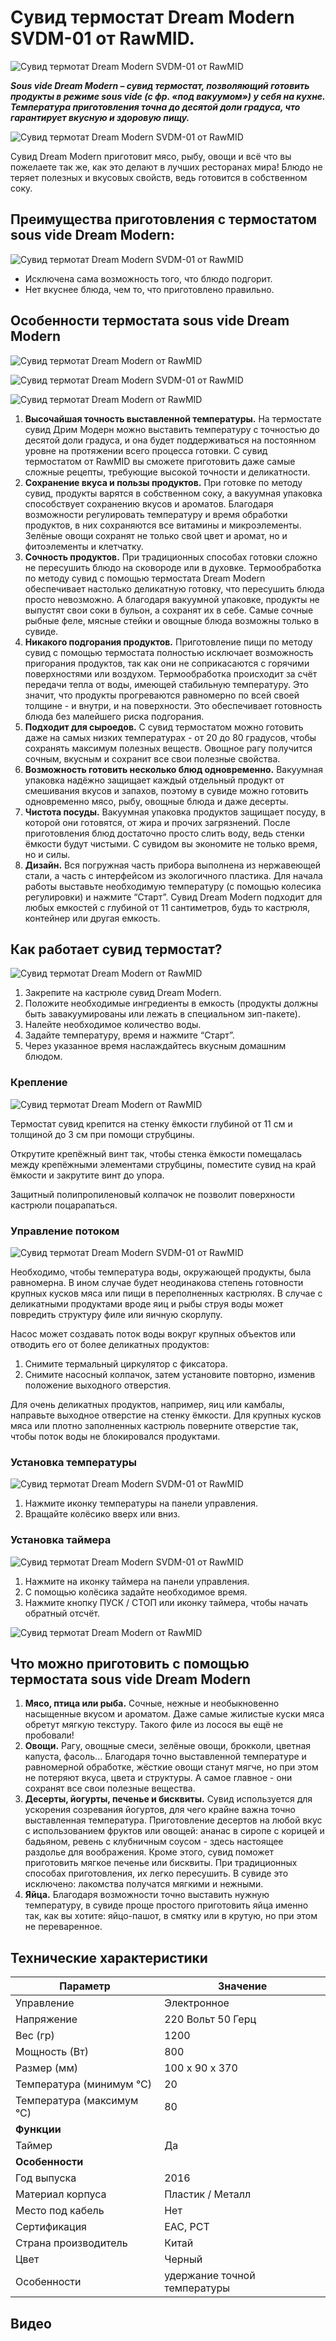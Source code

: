 # Сувид термостат Dream Modern SVDM-01 от RawMID.

![Сувид термотат Dream Modern SVDM-01 от RawMID](/images/My/My/sous-vide-mid_02.jpg 'Сувид термотат Dream Modern SVDM-01 от RawMID')

_**Sous vide Dream Modern – сувид термостат, позволяющий готовить продукты в режиме sous vide (с фр. «под вакуумом») у себя на кухне. Температура приготовления точна до десятой доли градуса, что гарантирует вкусную и здоровую пищу.**_

![Сувид термотат Dream Modern SVDM-01 от RawMID](/images/My/My/sous-vide-mid_01.jpg 'Сувид термотат Dream Modern SVDM-01 от RawMID')

Сувид Dream Modern приготовит мясо, рыбу, овощи и всё что вы пожелаете так же, как это делают в лучших ресторанах мира! Блюдо не теряет полезных и вкусовых свойств, ведь готовится в собственном соку.

## Преимущества приготовления с термостатом sous vide Dream Modern:

![Сувид термотат Dream Modern SVDM-01 от RawMID](/images/My/My/sous-vide-mid_04.jpg 'Сувид термотат Dream Modern SVDM-01 от RawMID')

- Исключена сама возможность того, что блюдо подгорит.
- Нет вкуснее блюда, чем то, что приготовлено правильно.

## Особенности термостата sous vide Dream Modern

![Сувид термотат Dream Modern от RawMID](/images/My/My/sous-vide-mid_12.jpg 'Сувид термотат Dream Modern SVDM-01 от RawMID')

![Сувид термотат Dream Modern SVDM-01 от RawMID](/images/My/My/sous-vide-mid_03.jpg 'Сувид термотат Dream Modern SVDM-01 от RawMID')

![Сувид термотат Dream Modern от RawMID](/images/My/My/sous-vide-mid_11.jpg 'Сувид термотат Dream Modern SVDM-01 от RawMID')

1. **Высочайшая точность выставленной температуры.** На термостате сувид Дрим Модерн можно выставить температуру с точностью до десятой доли градуса, и она будет поддерживаться на постоянном уровне на протяжении всего процесса готовки. С сувид термостатом от RawMID вы сможете приготовить даже самые сложные рецепты, требующие высокой точности и деликатности.
2. **Сохранение вкуса и пользы продуктов.** При готовке по методу сувид, продукты варятся в собственном соку, а вакуумная упаковка способствует сохранению вкусов и ароматов. Благодаря возможности регулировать температуру и время обработки продуктов, в них сохраняются все витамины и микроэлементы. Зелёные овощи сохранят не только свой цвет и аромат, но и фитоэлементы и клетчатку. 
3. **Сочность продуктов.** При традиционных способах готовки сложно не пересушить блюдо на сковороде или в духовке. Термообработка по методу сувид с помощью термостата Dream Modern обеспечивает настолько деликатную готовку, что пересушить блюда просто невозможно. А благодаря вакуумной упаковке, продукты не выпустят свои соки в бульон, а сохранят их в себе. Самые сочные рыбные феле, мясные стейки и овощные блюда возможны только в сувиде.
4. **Никакого подгорания продуктов.** Приготовление пищи по методу сувид с помощью термостата полностью исключает возможность пригорания продуктов, так как они не соприкасаются с горячими поверхностями или воздухом. Термообработка происходит за счёт передачи тепла от воды, имеющей стабильную температуру. Это значит, что продукты прогреваются равномерно по всей своей толщине - и внутри, и на поверхности. Это обеспечивает готовность блюда без малейшего риска подгорания.
5. **Подходит для сыроедов.** С сувид термостатом можно готовить даже на самых низких температурах - от 20 до 80 градусов, чтобы сохранять максимум полезных веществ. Овощное рагу получится сочным, вкусным и сохранит все свои полезные свойства.
6. **Возможность готовить несколько блюд одновременно.** Вакуумная упаковка надёжно защищает каждый отдельный продукт от смешивания вкусов и запахов, поэтому в сувиде можно готовить одновременно мясо, рыбу, овощные блюда и даже десерты. 
7. **Чистота посуды.** Вакуумная упаковка продуктов защищает посуду, в которой они готовятся, от жира и прочих загрязнений. После приготовления блюд достаточно просто слить воду, ведь стенки ёмкости будут чистыми. С сувидом вы экономите не только время, но и силы.
8. **Дизайн.** Вся погружная часть прибора выполнена из нержавеющей стали, а часть с интерфейсом из экологичного пластика. Для начала работы выставьте необходимую температуру (с помощью колесика регулировки) и нажмите “Старт”. Сувид Dream Modern подходит для любых емкостей с глубиной от 11 сантиметров, будь то кастрюля, контейнер или другая емкость.

## Как работает сувид термостат?

![Сувид термотат Dream Modern от RawMID](/images/My/My/sous-vide-mid_10.jpg 'Сувид термотат Dream Modern SVDM-01 от RawMID')

1. Закрепите на кастрюле сувид Dream Modern.
2. Положите необходимые ингредиенты в емкость (продукты должны быть завакуумированы или лежать в специальном зип-пакете).
3. Налейте необходимое количество воды.
4. Задайте температуру, время и нажмите “Старт”.
5. Через указанное время наслаждайтесь вкусным домашним блюдом. 

### Крепление

![Сувид термотат Dream Modern от RawMID](/images/My/My/sous-vide-mid_09.jpg 'Сувид термотат Dream Modern SVDM-01 от RawMID')

Термостат сувид крепится на стенку ёмкости глубиной от 11 см и толщиной до 3 см при помощи струбцины.

Открутите крепёжный винт так, чтобы стенка ёмкости помещалась между крепёжными элементами струбцины, поместите сувид на край ёмкости и закрутите винт до упора.

Защитный полипропиленовый колпачок не позволит поверхности кастрюли поцарапаться.

### Управление потоком

![Сувид термотат Dream Modern SVDM-01 от RawMID](/images/My/My/sous-vide-mid_05.jpg 'Сувид термотат Dream Modern SVDM-01 от RawMID')

Необходимо, чтобы температура воды, окружающей продукты, была равномерна. В ином случае будет неодинакова степень готовности крупных кусков мяса или пищи в переполненных кастрюлях. В случае с деликатными продуктами вроде яиц и рыбы струя воды может повредить структуру филе или яичную скорлупу.

Насос может создавать поток воды вокруг крупных объектов или отводить его от более деликатных продуктов:

1. Снимите термальный циркулятор с фиксатора.
2. Снимите насосный колпачок, затем установите повторно, изменив положение выходного отверстия.

Для очень деликатных продуктов, например, яиц или камбалы, направьте выходное отверстие на стенку ёмкости. Для крупных кусков мяса или плотно заполненных кастрюль поверните отверстие так, чтобы поток воды не блокировался продуктами.

### Установка температуры

![Сувид термотат Dream Modern SVDM-01 от RawMID](/images/My/My/sous-vide-mid_06.jpg 'Сувид термотат Dream Modern SVDM-01 от RawMID')

1. Нажмите иконку температуры на панели управления.
2. Вращайте колёсико вверх или вниз.

### Установка таймера

![Сувид термотат Dream Modern SVDM-01 от RawMID](/images/My/My/sous-vide-mid_07.jpg 'Сувид термотат Dream Modern SVDM-01 от RawMID')

1. Нажмите на иконку таймера на панели управления.
2. С помощью колёсика задайте необходимое время.
3. Нажмите кнопку ПУСК / СТОП или иконку таймера, чтобы начать обратный отсчёт.

![Сувид термотат Dream Modern от RawMID](/images/My/My/sous-vide-mid_08.jpg 'Сувид термотат Dream Modern SVDM-01 от RawMID')

## Что можно приготовить с помощью термостата sous vide Dream Modern

1. **Мясо, птица или рыба.** Сочные, нежные и необыкновенно насыщенные вкусом и ароматом. Даже самые жилистые куски мяса обретут мягкую текстуру. Такого филе из лосося вы ещё не пробовали!
2. **Овощи.** Рагу, овощные смеси, зелёные овощи, брокколи, цветная капуста, фасоль... Благодаря точно выставленной температуре и равномерной обработке, жёсткие овощи станут мягче, но при этом не потеряют вкуса, цвета и структуры. А самое главное - они сохранят все свои полезные вещества.
3. **Десерты, йогурты, печенье и бисквиты.** Сувид используется для ускорения созревания йогуртов, для чего крайне важна точно выставленная температура. Приготовление десертов на любой вкус с использованием фруктов или овощей: ананас в сиропе с корицей и бадьяном, ревень с клубничным соусом - здесь настоящее раздолье для воображения. Кроме этого, сувид поможет приготовить мягкое печенье или бисквиты. При традиционных способах приготовления, их легко пересушить. В сувиде это исключено: лакомства получатся мягкими и нежными.
4. **Яйца.** Благодаря возможности точно выставить нужную температуру, в сувиде проще простого приготовить яйца именно так, как вы хотите: яйцо-пашот, в смятку или в крутую, но при этом не переваренное.

## Технические характеристики

| Параметр                  | Значение                     |
|---------------------------|------------------------------|
| Управление                | Электронное                  |
| Напряжение                | 220 Вольт 50 Герц            |
| Вес (гр)                  | 1200                         |
| Мощность (Вт)             | 800                          |
| Размер (мм)               | 100 x 90 x 370               |
| Температура (минимум °С)  | 20                           |
| Температура (максимум °С) | 80                           |
| **Функции**               |                              |
| Таймер                    | Да                           |
| **Особенности**           |                              |
| Год выпуска               | 2016                         |
| Материал корпуса          | Пластик / Металл             |
| Место под кабель          | Нет                          |
| Сертификация              | EAC, РСТ                     |
| Страна производитель      | Китай                        |
| Цвет                      | Черный                       |
| Особенности               | удержание точной температуры |

## Видео

<div class="youtube" id="Ycigd9ae7gI" style="width: 560px; height: 315px;"></div>

## Ссылки

- [Сайт Товара](https://madeindream.com/)
- [Профессиональный обзор сувида Rawmid Dream modern SVDM-01 от IXBT](http://www.ixbt.com/home/rawmid-svdm-01.shtml)
